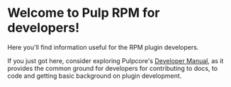# Welcome to Pulp RPM for developers!

Here you'll find information useful for the RPM plugin developers.

If you just got here, consider exploring Pulpcore's [Developer Manual](site:pulpcore/docs/dev/), as it provides the common ground for developers for contributing to docs, to code and getting basic background on plugin development.


